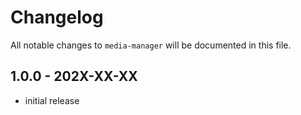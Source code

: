 # Changelog

All notable changes to `media-manager` will be documented in this file.

## 1.0.0 - 202X-XX-XX

- initial release
